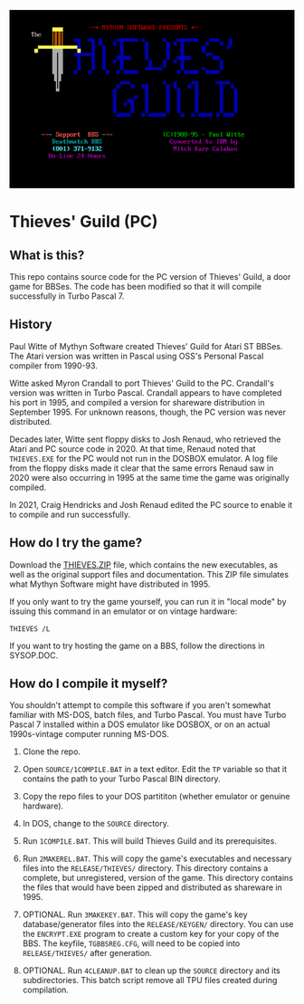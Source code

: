 ![Title screen for the PC/ANSI version of Thieves' Guild](THIEVES.png)

Thieves' Guild (PC)
===================

What is this?
-------------

This repo contains source code for the PC version of Thieves' Guild, a door game for BBSes. The code has been modified so that it will compile successfully in Turbo Pascal 7.

History
-------

Paul Witte of Mythyn Software created Thieves' Guild for Atari ST BBSes. The Atari version was written in Pascal using OSS's Personal Pascal compiler from 1990-93.

Witte asked Myron Crandall to port Thieves' Guild to the PC. Crandall's version was written in Turbo Pascal. Crandall appears to have completed his port in 1995, and compiled a version for shareware distribution in September 1995. For unknown reasons, though, the PC version was never distributed.

Decades later, Witte sent floppy disks to Josh Renaud, who retrieved the Atari and PC source code in 2020. At that time, Renaud noted that `THIEVES.EXE` for the PC would not run in the DOSBOX emulator. A log file from the floppy disks made it clear that the same errors Renaud saw in 2020 were also occurring in 1995 at the same time the game was originally compiled.

In 2021, Craig Hendricks and Josh Renaud edited the PC source to enable it to compile and run successfully.


How do I try the game?
----------------------

Download the [THIEVES.ZIP](THIEVES.ZIP) file, which contains the new executables, as well as the original support files and documentation. This ZIP file simulates what Mythyn Software might have distributed in 1995.

If you only want to try the game yourself, you can run it in "local mode" by issuing this command in an emulator or on vintage hardware:

```
THIEVES /L
```

If you want to try hosting the game on a BBS, follow the directions in SYSOP.DOC. 


How do I compile it myself?
---------------------------

You shouldn't attempt to compile this software if you aren't somewhat familiar with MS-DOS, batch files, and Turbo Pascal. You must have Turbo Pascal 7 installed within a DOS emulator like DOSBOX, or on an actual 1990s-vintage computer running MS-DOS. 

1. Clone the repo.

2. Open `SOURCE/1COMPILE.BAT` in a text editor. Edit the `TP` variable so that it contains the path to your Turbo Pascal BIN directory.

3. Copy the repo files to your DOS partititon (whether emulator or genuine hardware).

4. In DOS, change to the `SOURCE` directory.

5. Run `1COMPILE.BAT`. This will build Thieves Guild and its prerequisites.

6. Run `2MAKEREL.BAT`. This will copy the game's executables and necessary files into the `RELEASE/THIEVES/` directory. This directory contains a complete, but unregistered, version of the game. This directory contains the files that would have been zipped and distributed as shareware in 1995.

7. OPTIONAL. Run `3MAKEKEY.BAT`. This will copy the game's key database/generator files into the `RELEASE/KEYGEN/` directory. You can use the `ENCRYPT.EXE` program to create a custom key for your copy of the BBS. The keyfile, `TGBBSREG.CFG`, will need to be copied into `RELEASE/THIEVES/` after generation.

8. OPTIONAL. Run `4CLEANUP.BAT` to clean up the `SOURCE` directory and its subdirectories. This batch script remove all TPU files created during compilation.





